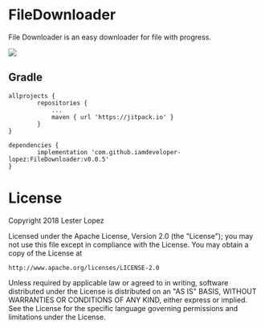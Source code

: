 # FileDownloader
File Downloader is an easy downloader for file with progress.

[![](https://jitpack.io/v/iamdeveloper-lopez/FileDownloader.svg)](https://jitpack.io/#iamdeveloper-lopez/FileDownloader)

## Gradle
```
allprojects {
        repositories {
            ...
            maven { url 'https://jitpack.io' }
        }
}
```
```
dependencies {
        implementation 'com.github.iamdeveloper-lopez:FileDownloader:v0.0.5'
}
```

# License
Copyright 2018 Lester Lopez

Licensed under the Apache License, Version 2.0 (the "License");
you may not use this file except in compliance with the License.
You may obtain a copy of the License at

    http://www.apache.org/licenses/LICENSE-2.0

Unless required by applicable law or agreed to in writing, software
distributed under the License is distributed on an "AS IS" BASIS,
WITHOUT WARRANTIES OR CONDITIONS OF ANY KIND, either express or implied.
See the License for the specific language governing permissions and
limitations under the License.